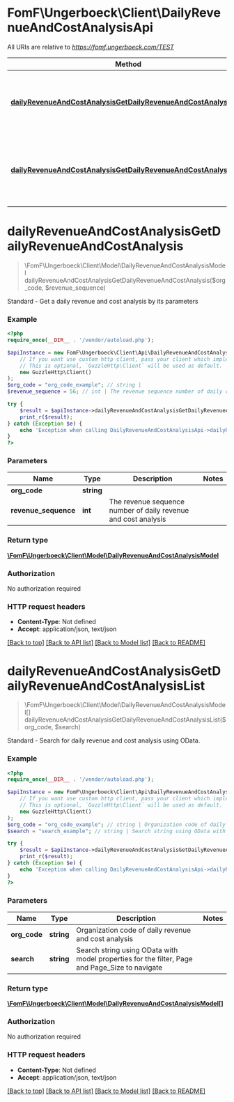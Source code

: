 # FomF\Ungerboeck\Client\DailyRevenueAndCostAnalysisApi

All URIs are relative to *https://fomf.ungerboeck.com/TEST*

Method | HTTP request | Description
------------- | ------------- | -------------
[**dailyRevenueAndCostAnalysisGetDailyRevenueAndCostAnalysis**](DailyRevenueAndCostAnalysisApi.md#dailyRevenueAndCostAnalysisGetDailyRevenueAndCostAnalysis) | **GET** /api/v1/DailyRevenueAndCostAnalysis/{OrgCode}/{RevenueSequence} | Standard - Get a daily revenue and cost analysis by its parameters
[**dailyRevenueAndCostAnalysisGetDailyRevenueAndCostAnalysisList**](DailyRevenueAndCostAnalysisApi.md#dailyRevenueAndCostAnalysisGetDailyRevenueAndCostAnalysisList) | **GET** /api/v1/DailyRevenueAndCostAnalysis/{OrgCode} | Standard - Search for daily revenue and cost analysis using OData.


# **dailyRevenueAndCostAnalysisGetDailyRevenueAndCostAnalysis**
> \FomF\Ungerboeck\Client\Model\DailyRevenueAndCostAnalysisModel dailyRevenueAndCostAnalysisGetDailyRevenueAndCostAnalysis($org_code, $revenue_sequence)

Standard - Get a daily revenue and cost analysis by its parameters

### Example
```php
<?php
require_once(__DIR__ . '/vendor/autoload.php');

$apiInstance = new FomF\Ungerboeck\Client\Api\DailyRevenueAndCostAnalysisApi(
    // If you want use custom http client, pass your client which implements `GuzzleHttp\ClientInterface`.
    // This is optional, `GuzzleHttp\Client` will be used as default.
    new GuzzleHttp\Client()
);
$org_code = "org_code_example"; // string | 
$revenue_sequence = 56; // int | The revenue sequence number of daily revenue and cost analysis

try {
    $result = $apiInstance->dailyRevenueAndCostAnalysisGetDailyRevenueAndCostAnalysis($org_code, $revenue_sequence);
    print_r($result);
} catch (Exception $e) {
    echo 'Exception when calling DailyRevenueAndCostAnalysisApi->dailyRevenueAndCostAnalysisGetDailyRevenueAndCostAnalysis: ', $e->getMessage(), PHP_EOL;
}
?>
```

### Parameters

Name | Type | Description  | Notes
------------- | ------------- | ------------- | -------------
 **org_code** | **string**|  |
 **revenue_sequence** | **int**| The revenue sequence number of daily revenue and cost analysis |

### Return type

[**\FomF\Ungerboeck\Client\Model\DailyRevenueAndCostAnalysisModel**](../Model/DailyRevenueAndCostAnalysisModel.md)

### Authorization

No authorization required

### HTTP request headers

 - **Content-Type**: Not defined
 - **Accept**: application/json, text/json

[[Back to top]](#) [[Back to API list]](../../README.md#documentation-for-api-endpoints) [[Back to Model list]](../../README.md#documentation-for-models) [[Back to README]](../../README.md)

# **dailyRevenueAndCostAnalysisGetDailyRevenueAndCostAnalysisList**
> \FomF\Ungerboeck\Client\Model\DailyRevenueAndCostAnalysisModel[] dailyRevenueAndCostAnalysisGetDailyRevenueAndCostAnalysisList($org_code, $search)

Standard - Search for daily revenue and cost analysis using OData.

### Example
```php
<?php
require_once(__DIR__ . '/vendor/autoload.php');

$apiInstance = new FomF\Ungerboeck\Client\Api\DailyRevenueAndCostAnalysisApi(
    // If you want use custom http client, pass your client which implements `GuzzleHttp\ClientInterface`.
    // This is optional, `GuzzleHttp\Client` will be used as default.
    new GuzzleHttp\Client()
);
$org_code = "org_code_example"; // string | Organization code of daily revenue and cost analysis
$search = "search_example"; // string | Search string using OData with model properties for the filter, Page and Page_Size to navigate

try {
    $result = $apiInstance->dailyRevenueAndCostAnalysisGetDailyRevenueAndCostAnalysisList($org_code, $search);
    print_r($result);
} catch (Exception $e) {
    echo 'Exception when calling DailyRevenueAndCostAnalysisApi->dailyRevenueAndCostAnalysisGetDailyRevenueAndCostAnalysisList: ', $e->getMessage(), PHP_EOL;
}
?>
```

### Parameters

Name | Type | Description  | Notes
------------- | ------------- | ------------- | -------------
 **org_code** | **string**| Organization code of daily revenue and cost analysis |
 **search** | **string**| Search string using OData with model properties for the filter, Page and Page_Size to navigate |

### Return type

[**\FomF\Ungerboeck\Client\Model\DailyRevenueAndCostAnalysisModel[]**](../Model/DailyRevenueAndCostAnalysisModel.md)

### Authorization

No authorization required

### HTTP request headers

 - **Content-Type**: Not defined
 - **Accept**: application/json, text/json

[[Back to top]](#) [[Back to API list]](../../README.md#documentation-for-api-endpoints) [[Back to Model list]](../../README.md#documentation-for-models) [[Back to README]](../../README.md)

